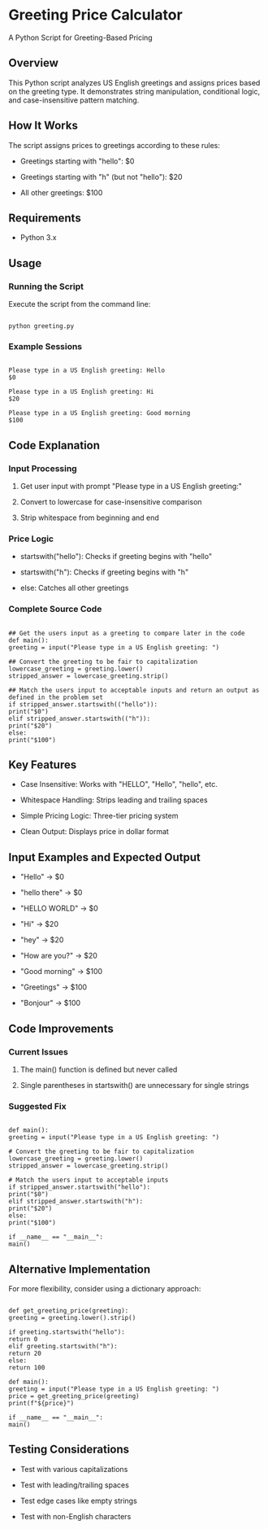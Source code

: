# Greeting Price Calculator

A Python Script for Greeting-Based Pricing

## Overview

This Python script analyzes US English greetings and assigns prices based on the greeting type. It demonstrates string manipulation, conditional logic, and case-insensitive pattern matching.

## How It Works

The script assigns prices to greetings according to these rules:

- Greetings starting with "hello": \$0

- Greetings starting with "h" (but not "hello"): \$20

- All other greetings: \$100

## Requirements

- Python 3.x

## Usage

### Running the Script

Execute the script from the command line:

```

python greeting.py

```

### Example Sessions

```

Please type in a US English greeting: Hello
$0

Please type in a US English greeting: Hi
$20

Please type in a US English greeting: Good morning
$100

```

## Code Explanation

### Input Processing

1. Get user input with prompt "Please type in a US English greeting:"

2. Convert to lowercase for case-insensitive comparison

3. Strip whitespace from beginning and end

### Price Logic

- startswith("hello"): Checks if greeting begins with "hello"

- startswith("h"): Checks if greeting begins with "h"

- else: Catches all other greetings

### Complete Source Code

```

## Get the users input as a greeting to compare later in the code
def main():
greeting = input("Please type in a US English greeting: ")

## Convert the greeting to be fair to capitalization
lowercase_greeting = greeting.lower()
stripped_answer = lowercase_greeting.strip()

## Match the users input to acceptable inputs and return an output as defined in the problem set
if stripped_answer.startswith(("hello")):
print("$0")
elif stripped_answer.startswith(("h")):
print("$20")
else:
print("$100")

```

## Key Features

- Case Insensitive: Works with "HELLO", "Hello", "hello", etc.

- Whitespace Handling: Strips leading and trailing spaces

- Simple Pricing Logic: Three-tier pricing system

- Clean Output: Displays price in dollar format

## Input Examples and Expected Output

- "Hello" → \$0

- "hello there" → \$0

- "HELLO WORLD" → \$0

- "Hi" → \$20

- "hey" → \$20

- "How are you?" → \$20

- "Good morning" → \$100

- "Greetings" → \$100

- "Bonjour" → \$100

## Code Improvements

### Current Issues

1. The main() function is defined but never called

2. Single parentheses in startswith() are unnecessary for single strings

### Suggested Fix

```

def main():
greeting = input("Please type in a US English greeting: ")

# Convert the greeting to be fair to capitalization
lowercase_greeting = greeting.lower()
stripped_answer = lowercase_greeting.strip()

# Match the users input to acceptable inputs
if stripped_answer.startswith("hello"):
print("$0")
elif stripped_answer.startswith("h"):
print("$20")
else:
print("$100")

if __name__ == "__main__":
main()

```

## Alternative Implementation

For more flexibility, consider using a dictionary approach:

```

def get_greeting_price(greeting):
greeting = greeting.lower().strip()

if greeting.startswith("hello"):
return 0
elif greeting.startswith("h"):
return 20
else:
return 100

def main():
greeting = input("Please type in a US English greeting: ")
price = get_greeting_price(greeting)
print(f"${price}")

if __name__ == "__main__":
main()

```

## Testing Considerations

- Test with various capitalizations

- Test with leading/trailing spaces

- Test edge cases like empty strings

- Test with non-English characters
